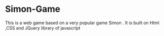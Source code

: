 # Simon-Game
This is a web game based on a very popular game Simon . It is built on Html ,CSS and JQuery library of javascript
